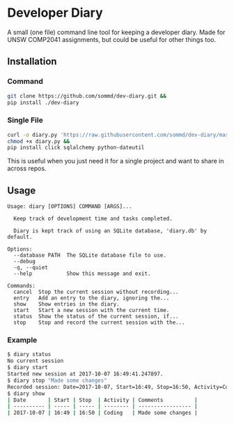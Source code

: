 # Developer Diary

A small (one file) command line tool for keeping a developer diary. Made for UNSW COMP2041 assignments, but could be useful for other things too.

## Installation

### Command

```sh
git clone https://github.com/sommd/dev-diary.git &&
pip install ./dev-diary
```

### Single File

```sh
curl -o diary.py 'https://raw.githubusercontent.com/sommd/dev-diary/master/diary.py' &&
chmod +x diary.py &&
pip install click sqlalchemy python-dateutil
```

This is useful when you just need it for a single project and want to share in across repos.

## Usage

```
Usage: diary [OPTIONS] COMMAND [ARGS]...

  Keep track of development time and tasks completed.

  Diary is kept track of using an SQLite database, 'diary.db' by default.

Options:
  --database PATH  The SQLite database file to use.
  --debug
  -q, --quiet
  --help           Show this message and exit.

Commands:
  cancel  Stop the current session without recording...
  entry   Add an entry to the diary, ignoring the...
  show    Show entries in the diary.
  start   Start a new session with the current time.
  status  Show the status of the current session, if...
  stop    Stop and record the current session with the...
```

### Example

```sh
$ diary status
No current session
$ diary start
Started new session at 2017-10-07 16:49:41.247897.
$ diary stop "Made some changes"
Recorded session: Date=2017-10-07, Start=16:49, Stop=16:50, Activity=Coding, Comments=Made some changes.
$ diary show
| Date       | Start | Stop  | Activity | Comments          |
| ---------- | ----- | ----- | -------- | ----------------- |
| 2017-10-07 | 16:49 | 16:50 | Coding   | Made some changes |
```
